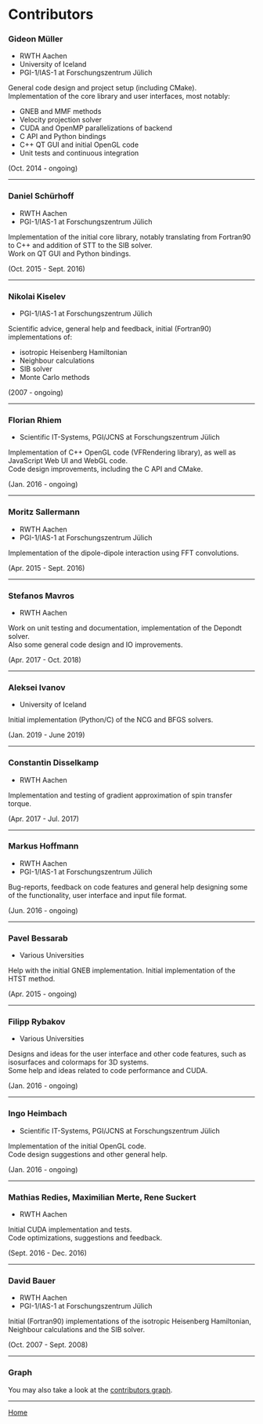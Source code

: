 # Contributors

### Gideon Müller
* RWTH Aachen
* University of Iceland
* PGI-1/IAS-1 at Forschungszentrum Jülich

General code design and project setup (including CMake).<br />
Implementation of the core library and user interfaces, most notably:
- GNEB and MMF methods
- Velocity projection solver
- CUDA and OpenMP parallelizations of backend
- C API and Python bindings
- C++ QT GUI and initial OpenGL code
- Unit tests and continuous integration

(Oct. 2014 - ongoing)

-----------------


### Daniel Schürhoff
* RWTH Aachen
* PGI-1/IAS-1 at Forschungszentrum Jülich

Implementation of the initial core library, notably translating
from Fortran90 to C++ and addition of STT to the SIB solver.<br />
Work on QT GUI and Python bindings.

(Oct. 2015 - Sept. 2016)

-----------------


### Nikolai Kiselev
* PGI-1/IAS-1 at Forschungszentrum Jülich

Scientific advice, general help and feedback, initial (Fortran90) implementations of:
- isotropic Heisenberg Hamiltonian
- Neighbour calculations
- SIB solver
- Monte Carlo methods

(2007 - ongoing)

-----------------


### Florian Rhiem
* Scientific IT-Systems, PGI/JCNS at Forschungszentrum Jülich

Implementation of C++ OpenGL code (VFRendering library),
as well as JavaScript Web UI and WebGL code.<br />
Code design improvements, including the C API and CMake. 

(Jan. 2016 - ongoing)

-----------------


### Moritz Sallermann
* RWTH Aachen
* PGI-1/IAS-1 at Forschungszentrum Jülich

Implementation of the dipole-dipole interaction using FFT convolutions.

(Apr. 2015 - Sept. 2016)

-----------------


### Stefanos Mavros
* RWTH Aachen

Work on unit testing and documentation, implementation of the Depondt solver.<br />
Also some general code design and IO improvements.

(Apr. 2017 - Oct. 2018)

-----------------


### Aleksei Ivanov
* University of Iceland

Initial implementation (Python/C) of the NCG and BFGS solvers.

(Jan. 2019 - June 2019)

-----------------


### Constantin Disselkamp
* RWTH Aachen

Implementation and testing of gradient approximation of spin transfer torque.

(Apr. 2017 - Jul. 2017)

-----------------


### Markus Hoffmann
* RWTH Aachen
* PGI-1/IAS-1 at Forschungszentrum Jülich

Bug-reports, feedback on code features and general help designing some of the
functionality, user interface and input file format.

(Jun. 2016 - ongoing)

-----------------


### Pavel Bessarab
* Various Universities

Help with the initial GNEB implementation. Initial implementation of the HTST method.

(Apr. 2015 - ongoing)

-----------------


### Filipp Rybakov
* Various Universities

Designs and ideas for the user interface and other code features,
such as isosurfaces and colormaps for 3D systems.<br />
Some help and ideas related to code performance and CUDA.

(Jan. 2016 - ongoing)

-----------------


### Ingo Heimbach
* Scientific IT-Systems, PGI/JCNS at Forschungszentrum Jülich

Implementation of the initial OpenGL code.<br />
Code design suggestions and other general help.

(Jan. 2016 - ongoing)

-----------------


### Mathias Redies, Maximilian Merte, Rene Suckert
* RWTH Aachen

Initial CUDA implementation and tests.<br />
Code optimizations, suggestions and feedback.

(Sept. 2016 - Dec. 2016)

-----------------


### David Bauer
* RWTH Aachen
* PGI-1/IAS-1 at Forschungszentrum Jülich

Initial (Fortran90) implementations of the isotropic Heisenberg Hamiltonian,
Neighbour calculations and the SIB solver.

(Oct. 2007 - Sept. 2008)

-----------------


### Graph
You may also take a look at the [contributors graph][1].


[1]: https://github.com/spirit-code/spirit/graphs/contributors



---

[Home](Readme.md)